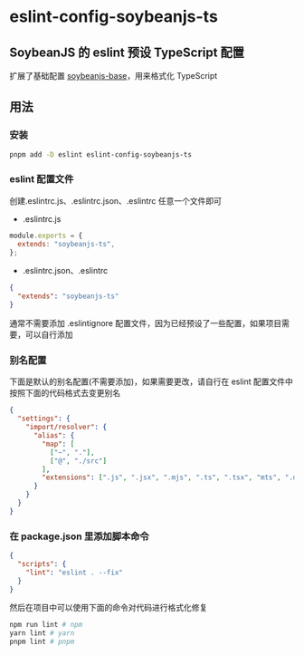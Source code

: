 # eslint-config-soybeanjs-ts

## SoybeanJS 的 eslint 预设 TypeScript 配置

扩展了基础配置 [soybeanjs-base](https://github.com/honghuangdc/eslint-config-soybeanjs/blob/main/packages/base/README.md)，用来格式化 TypeScript

## 用法

### 安装

```bash
pnpm add -D eslint eslint-config-soybeanjs-ts
```

### eslint 配置文件

创建.eslintrc.js、.eslintrc.json、.eslintrc 任意一个文件即可

- .eslintrc.js

```js
module.exports = {
  extends: "soybeanjs-ts",
};
```

- .eslintrc.json、.eslintrc

```json
{
  "extends": "soybeanjs-ts"
}
```

通常不需要添加 .eslintignore 配置文件，因为已经预设了一些配置，如果项目需要，可以自行添加

### 别名配置

下面是默认的别名配置(不需要添加)，如果需要更改，请自行在 eslint 配置文件中按照下面的代码格式去变更别名

```json
{
  "settings": {
    "import/resolver": {
      "alias": {
        "map": [
          ["~", "."],
          ["@", "./src"]
        ],
        "extensions": [".js", ".jsx", ".mjs", ".ts", ".tsx", "mts", ".d.ts"]
      }
    }
  }
}
```

### 在 package.json 里添加脚本命令

```json
{
  "scripts": {
    "lint": "eslint . --fix"
  }
}
```

然后在项目中可以使用下面的命令对代码进行格式化修复

```bash
npm run lint # npm
yarn lint # yarn
pnpm lint # pnpm

```
